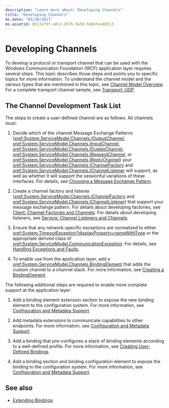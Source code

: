 ```yaml
---
description: "Learn more about: Developing Channels"
title: "Developing Channels"
ms.date: "03/30/2017"
ms.assetid: 0513af9f-a0c2-457b-9a50-5b6bfee48513
---
```

# Developing Channels

To develop a protocol or transport channel that can be used with the Windows Communication Foundation (WCF) application layer requires several steps. This topic describes those steps and points you to specific topics for more information. To understand the channel model and the various types that are mentioned in this topic, see [Channel Model Overview](channel-model-overview.md). For a complete transport channel sample, see [Transport: UDP](/previous-versions/dotnet/framework/wcf/samples/transport-udp).  
  
## The Channel Development Task List  

 The steps to create a user-defined channel are as follows. All channels must:  
  
1. Decide which of the channel Message Exchange Patterns (<xref:System.ServiceModel.Channels.IOutputChannel>, <xref:System.ServiceModel.Channels.IInputChannel>, <xref:System.ServiceModel.Channels.IDuplexChannel>, <xref:System.ServiceModel.Channels.IRequestChannel>, or <xref:System.ServiceModel.Channels.IReplyChannel>) your <xref:System.ServiceModel.Channels.IChannelFactory> and <xref:System.ServiceModel.Channels.IChannelListener> will support, as well as whether it will support the sessionful variations of these interfaces. For details, see [Choosing a Message Exchange Pattern](choosing-a-message-exchange-pattern.md).  
  
2. Create a channel factory and listener (<xref:System.ServiceModel.Channels.IChannelFactory> and <xref:System.ServiceModel.Channels.IChannelListener>) that support your message exchange pattern. For details about developing factories, see [Client: Channel Factories and Channels](client-channel-factories-and-channels.md). For details about developing listeners, see [Service: Channel Listeners and Channels](service-channel-listeners-and-channels.md).  
  
3. Ensure that any network-specific exceptions are normalized to either <xref:System.TimeoutException?displayProperty=nameWithType> or the appropriate derived class of <xref:System.ServiceModel.CommunicationException>. For details, see [Handling Exceptions and Faults](handling-exceptions-and-faults.md).  
  
4. To enable use from the application layer, add a <xref:System.ServiceModel.Channels.BindingElement> that adds the custom channel to a channel stack. For more information, see [Creating a BindingElement](creating-a-bindingelement.md).  
  
 The following additional steps are required to enable more complete support at the application layer:  
  
1. Add a binding element extension section to expose the new binding element to the configuration system. For more information, see [Configuration and Metadata Support](configuration-and-metadata-support.md).  
  
2. Add metadata extensions to communicate capabilities to other endpoints. For more information, see [Configuration and Metadata Support](configuration-and-metadata-support.md).  
  
3. Add a binding that pre-configures a stack of binding elements according to a well-defined profile. For more information, see [Creating User-Defined Bindings](creating-user-defined-bindings.md).  
  
4. Add a binding section and binding configuration element to expose the binding to the configuration system. For more information, see [Configuration and Metadata Support](configuration-and-metadata-support.md).  
  
## See also

- [Extending Bindings](extending-bindings.md)
